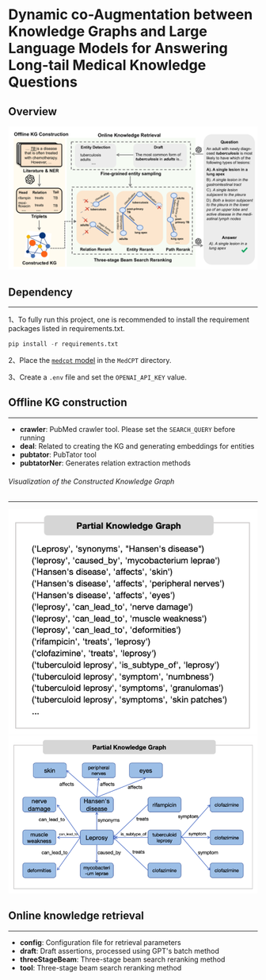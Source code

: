 # Dynamic co-Augmentation between Knowledge Graphs and Large Language Models for Answering Long-tail Medical Knowledge Questions

## Overview

![Overview](fig1.png)

## Dependency

---

1、To fully run this project, one is recommended to install the requirement packages listed in requirements.txt.

```python
pip install -r requirements.txt
```

2、Place the [`medcpt` model](https://github.com/ncbi/MedCPT) in the `MedCPT` directory.

3、Create a `.env` file and set the `OPENAI_API_KEY` value.

## Offline KG construction

---

- **crawler**: PubMed crawler tool. Please set the `SEARCH_QUERY` before running
- **deal**: Related to creating the KG and generating embeddings for entities
- **pubtator**: PubTator tool
- **pubtatorNer**: Generates relation extraction methods

###### Visualization of the Constructed Knowledge Graph

---
![Overview](fig2.png)
![Overview](fig3.png)

## Online knowledge retrieval

---

- **config**: Configuration file for retrieval parameters
- **draft**: Draft assertions, processed using GPT's batch method
- **threeStageBeam**: Three-stage beam search reranking method
- **tool**: Three-stage beam search reranking method
  
